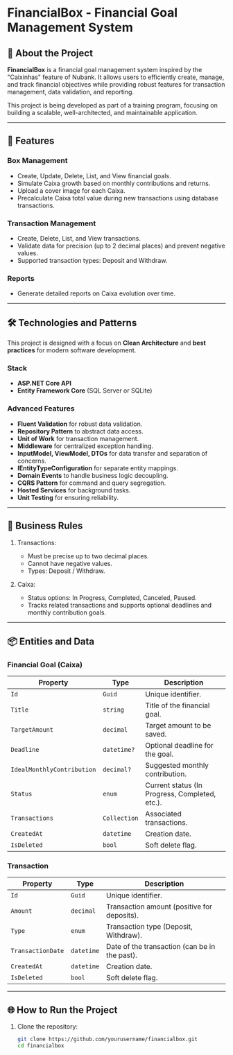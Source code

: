 # FinancialBox - Financial Goal Management System

## 📖 About the Project
**FinancialBox** is a financial goal management system inspired by the "Caixinhas" feature of Nubank. It allows users to efficiently create, manage, and track financial objectives while providing robust features for transaction management, data validation, and reporting.

This project is being developed as part of a training program, focusing on building a scalable, well-architected, and maintainable application.

---

## 🚀 Features
### Box Management
- Create, Update, Delete, List, and View financial goals.
- Simulate Caixa growth based on monthly contributions and returns.
- Upload a cover image for each Caixa.
- Precalculate Caixa total value during new transactions using database transactions.

### Transaction Management
- Create, Delete, List, and View transactions.
- Validate data for precision (up to 2 decimal places) and prevent negative values.
- Supported transaction types: Deposit and Withdraw.

### Reports
- Generate detailed reports on Caixa evolution over time.

---

## 🛠️ Technologies and Patterns
This project is designed with a focus on **Clean Architecture** and **best practices** for modern software development.

### Stack
- **ASP.NET Core API**
- **Entity Framework Core** (SQL Server or SQLite)

### Advanced Features
- **Fluent Validation** for robust data validation.
- **Repository Pattern** to abstract data access.
- **Unit of Work** for transaction management.
- **Middleware** for centralized exception handling.
- **InputModel, ViewModel, DTOs** for data transfer and separation of concerns.
- **IEntityTypeConfiguration** for separate entity mappings.
- **Domain Events** to handle business logic decoupling.
- **CQRS Pattern** for command and query segregation.
- **Hosted Services** for background tasks.
- **Unit Testing** for ensuring reliability.

---

## 📝 Business Rules
1. Transactions:
   - Must be precise up to two decimal places.
   - Cannot have negative values.
   - Types: Deposit / Withdraw.

2. Caixa:
   - Status options: In Progress, Completed, Canceled, Paused.
   - Tracks related transactions and supports optional deadlines and monthly contribution goals.

---

## 📦 Entities and Data
### Financial Goal (Caixa)
| Property                 | Type         | Description                                         |
|--------------------------|--------------|-----------------------------------------------------|
| `Id`                    | `Guid`   | Unique identifier.                                 |
| `Title`                 | `string`     | Title of the financial goal.                      |
| `TargetAmount`          | `decimal`    | Target amount to be saved.                        |
| `Deadline`              | `datetime?`  | Optional deadline for the goal.                   |
| `IdealMonthlyContribution` | `decimal?` | Suggested monthly contribution.                   |
| `Status`                | `enum`       | Current status (In Progress, Completed, etc.).    |
| `Transactions`          | `Collection` | Associated transactions.                          |
| `CreatedAt`             | `datetime`   | Creation date.                                     |
| `IsDeleted`             | `bool`       | Soft delete flag.                                 |

### Transaction
| Property         | Type         | Description                                         |
|------------------|--------------|-----------------------------------------------------|
| `Id`            | `Guid`   | Unique identifier.                                 |
| `Amount`        | `decimal`    | Transaction amount (positive for deposits).        |
| `Type`          | `enum`       | Transaction type (Deposit, Withdraw).             |
| `TransactionDate` | `datetime`  | Date of the transaction (can be in the past).      |
| `CreatedAt`     | `datetime`   | Creation date.                                     |
| `IsDeleted`     | `bool`       | Soft delete flag.                                  |

---

## 🌐 How to Run the Project
1. Clone the repository:
   ```bash
   git clone https://github.com/yourusername/financialbox.git
   cd financialbox
